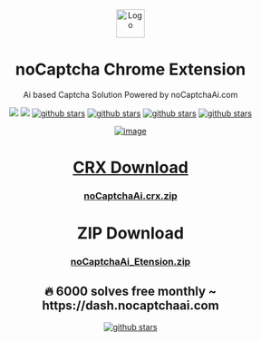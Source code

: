 <div align="center">
<img src="https://user-images.githubusercontent.com/38348819/224522816-8bfba887-ffdd-4180-bbe3-1e3b6f5c5b41.png" alt="Logo" width="50" />
<br />
<h1>noCaptcha Chrome Extension</h1>
<p>Ai based Captcha Solution Powered by noCaptchaAi.com</p>
<p>
<a href="https://t.me/noCaptchaAi" target="_blank"><img src="https://img.shields.io/badge/Telegram-2CA5E0?style=for-the-badge&logo=telegram&logoColor=white"></a>
<a href="https://discord.gg/E7FfzhZqzA" target="_blank"><img src="https://img.shields.io/badge/Discord-7289DA?style=for-the-badge&logo=discord&logoColor=white"></a>
<a href="https://github.com/shimuldn/hCaptchaSolverApi/"><img alt="github stars" src="https://img.shields.io/github/stars/shimuldn/hCaptchaSolverApi?style=for-the-badge"></a>
<a href="https://github.com/shimuldn/hCaptchaSolverApi/"><img alt="github stars" src="https://img.shields.io/npm/v/nocaptchaai-puppeteer?label=npm-puppeteer-solver&style=for-the-badge"></a>
<a href="https://github.com/shimuldn/hCaptchaSolverApi/"><img alt="github stars" src="https://img.shields.io/npm/v/nocaptchasolver?label=npm-selenium-solver&style=for-the-badge"></a>
<a href="https://greasyfork.org/en/scripts/454941-nocaptchaai-hcaptcha-solver"><img alt="github stars" src="https://user-images.githubusercontent.com/4178343/202253849-adb3f27a-24cf-444e-916c-2e58cba00362.png">
</p>


![image](https://user-images.githubusercontent.com/38348819/228296558-82568f82-10d4-441c-921f-7fe77ddc6336.png)


# CRX Download

### [noCaptchaAi.crx.zip](https://github.com/noCaptchaAi/noCaptcha_extension/releases/download/v1.6.0/1.6.0.crx.zip)

# ZIP Download 

### [noCaptchaAi_Etension.zip](https://github.com/noCaptchaAi/noCaptcha_extension/releases/download/v1.6.0/noCaptcha.Chrome.v1.6.0.zip)






<h2 align="center">
🔥 6000 solves free monthly 
~ https://dash.nocaptchaai.com
</h2>


<div align="center">
<a href="https://www.youtube.com/embed/MM35vd6AloM"><img alt="github stars" src="https://user-images.githubusercontent.com/38348819/224545292-a55fa3bd-dfd4-42f1-b4b7-eb1a80d3eec6.png"></a>
</div>
